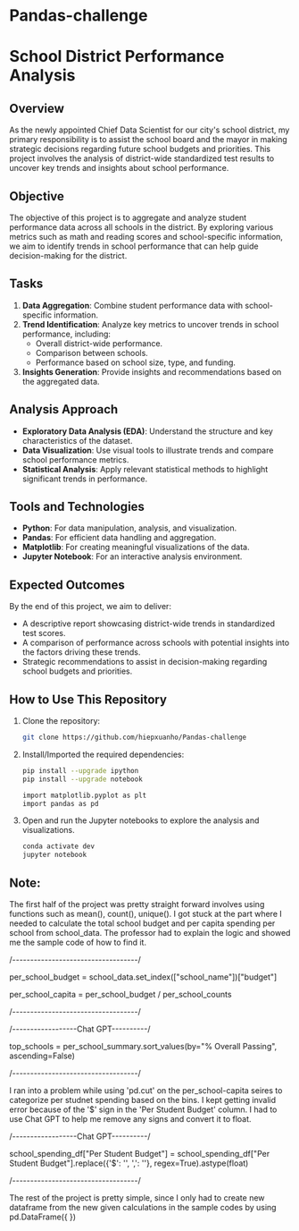 # Pandas-challenge
# School District Performance Analysis

## Overview
As the newly appointed Chief Data Scientist for our city's school district, my primary responsibility is to assist the school board and the mayor in making strategic decisions regarding future school budgets and priorities. This project involves the analysis of district-wide standardized test results to uncover key trends and insights about school performance.

## Objective
The objective of this project is to aggregate and analyze student performance data across all schools in the district. By exploring various metrics such as math and reading scores and school-specific information, we aim to identify trends in school performance that can help guide decision-making for the district.


## Tasks
1. **Data Aggregation**: Combine student performance data with school-specific information.
2. **Trend Identification**: Analyze key metrics to uncover trends in school performance, including:
   - Overall district-wide performance.
   - Comparison between schools.
   - Performance based on school size, type, and funding.
3. **Insights Generation**: Provide insights and recommendations based on the aggregated data.

## Analysis Approach
- **Exploratory Data Analysis (EDA)**: Understand the structure and key characteristics of the dataset.
- **Data Visualization**: Use visual tools to illustrate trends and compare school performance metrics.
- **Statistical Analysis**: Apply relevant statistical methods to highlight significant trends in performance.
  
## Tools and Technologies
- **Python**: For data manipulation, analysis, and visualization.
- **Pandas**: For efficient data handling and aggregation.
- **Matplotlib**: For creating meaningful visualizations of the data.
- **Jupyter Notebook**: For an interactive analysis environment.

## Expected Outcomes
By the end of this project, we aim to deliver:
- A descriptive report showcasing district-wide trends in standardized test scores.
- A comparison of performance across schools with potential insights into the factors driving these trends.
- Strategic recommendations to assist in decision-making regarding school budgets and priorities.

## How to Use This Repository
1. Clone the repository:
    ```bash
    git clone https://github.com/hiepxuanho/Pandas-challenge
    
    ```
2. Install/Imported the required dependencies:
    ```bash
    pip install --upgrade ipython
    pip install --upgrade notebook

    import matplotlib.pyplot as plt
    import pandas as pd
    ```
3. Open and run the Jupyter notebooks to explore the analysis and visualizations.
    ```bash
    conda activate dev
    jupyter notebook
    ```

## Note:
The first half of the project was pretty straight forward involves using functions such as mean(), count(), unique(). 
I got stuck at the part where I needed to calculate the total school budget and per capita spending per school from school_data. The professor had to explain the logic and showed me the sample code of how to find it.

/-----------------------------------/

per_school_budget = school_data.set_index(["school_name"])["budget"]

per_school_capita = per_school_budget / per_school_counts

/-----------------------------------/

/------------------Chat GPT----------/

top_schools = per_school_summary.sort_values(by="% Overall Passing", ascending=False)

/-----------------------------------/

I ran into a problem while using 'pd.cut' on the per_school-capita seires to categorize per studnet spending based on the bins.
I kept getting invalid error because of the '$' sign in the 'Per Student Budget' column. I had to use Chat GPT to help me remove any signs and convert it to float.

/------------------Chat GPT----------/

school_spending_df["Per Student Budget"] = school_spending_df["Per Student Budget"].replace({'\$': '', ',': ''}, regex=True).astype(float)

/-----------------------------------/

The rest of the project is pretty simple, since I only had to create new dataframe from the new given calculations in the sample codes by using 
pd.DataFrame({ })
